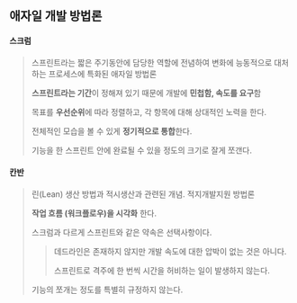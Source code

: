 ## 애자일 개발 방법론



#### 스크럼

> 스프린트라는 짧은 주기동안에 담당한 역할에 전념하여 변화에 능동적으로 대처하는 프로세스에 특화된 애자일 방법론
>
> **스프린트라는 기간**이 정해져 있기 때문에 개발에 **민첩함, 속도를 요구**함
>
> 목표를 **우선순위**에 따라 정렬하고, 각 항목에 대해 상대적인 노력을 한다.
>
> 전체적인 모습을 볼 수 있게 **정기적으로 통합**한다.
>
> 기능을 한 스프린트 안에 완료될 수 있을 정도의 크기로 잘게 쪼갠다.



#### 칸반

> 린(Lean) 생산 방법과 적시생산과 관련된 개념. 적지개발지원 방법론
>
> **작업 흐름 (워크플로우)을 시각화** 한다.
>
> 스크럼과 다르게 스프린트와 같은 약속은 선택사항이다.
>
> > 데드라인은 존재하지 않지만 개발 속도에 대한 압박이 없는 것은 아니다.
> >
> > 스프린트로 격주에 한 번씩 시간을 허비하는 일이 발생하지 않는다.
>
> 기능의 쪼개는 정도를 특별히 규정하지 않는다.